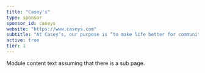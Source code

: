 ```yaml
---
title: "Casey's"
type: sponsor
sponsor_id: caseys
website: "https://www.caseys.com"
subtitle: "At Casey’s, our purpose is “to make life better for communities and guests every day” — and we make sure it shows."
active: true
tier: 1
---
```

Module content text assuming that there is a sub page.